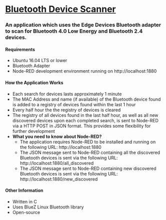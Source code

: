 <h1><u> Bluetooth Device Scanner</u> </h1>

<h3> An application which uses the Edge Devices Bluetooth adapter to scan for Bluetooth 4.0 Low Energy and Bluetooth 
2.4 devices. </h3>
<h4> Requirements </h4>
<ul>
<li> Ubuntu 16.04 LTS or lower </li>
<li> Bluetooth Adapter </li>
<li> Node-RED development environment running on http://localhost:1880</li>
</ul>

<h4> How the Application Works</h4>
<ul>
<li> Each search for devices lasts approximately 1 minute</li>
<li> The MAC Address and name (if available) of the Bluetooth device found is added to a registry of devices found within the last 1 hour</li>
<li> Every half hour the the registry of devices is cleared </li>
<li> The registry of all devices found in the last half hour, as well as all new discovered devices upon each completed search, is sent to Node-RED via a HTTP POST in JSON format. This provides some flexibility for further development</li>
<li> <b> What you need to know about Node-RED?</b>
     <ul>
        <li> The application requires Node-RED to be installed and running on the following URL: http://localhost:1880 </li>
        <li> The JSON message sent to Node-RED containing all the discovered Bluetooth devices is sent via the following URL:
        http://localhost:1880/all_discovered </li>
        <li> The JSON message sent to Node-RED containing new discovered Bluetooth devices is sent via the following URL:
        http://localhost:1880/new_discovered </li>  
     </ul>
</li>
</ul>

<h4> Other Information </h4>
<ul>
<li> Written in C </li>
<li> Uses BlueZ Linux Bluetooth library </li>
<li> Open-source </li>
</ul>

  




